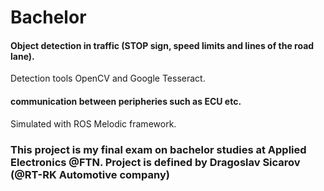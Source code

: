 # Bachelor
#### Object detection in traffic (STOP sign, speed limits and lines of the road lane).
Detection tools OpenCV and Google Tesseract.
#### communication between peripheries such as ECU etc. 
Simulated with ROS Melodic framework.  
### This project is my final exam on bachelor studies at Applied Electronics @FTN. Project is defined by Dragoslav Sicarov (@RT-RK Automotive company) 
